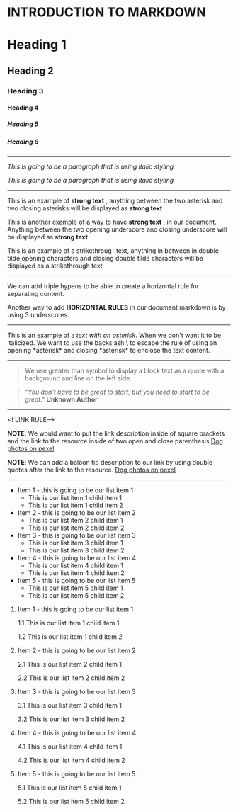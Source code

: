# INTRODUCTION TO MARKDOWN 

<!--HEADING-->
# Heading 1
## Heading 2
### Heading 3
#### Heading 4
##### Heading 5
##### Heading 6

---

<!--Italics-->

_This is going to be a paragraph that is using italic styling_

*This is going to be a paragraph that is using italic styling*

---

<!--STRONG-->

This is an example of **strong text** , anything between the two asterisk and two closing asterisks will be displayed as **strong text**

This is another example of a way to have __strong text__ , in our document. Anything between the two opening underscore and closing underscore will be displayed as __strong text__

<!-- STRIKE THROUGH-->

This is an example of a ~~strikethroug~~- text, anything in between in double tilde opening characters and closing double tilde characters will be displayed as a ~~strikethrough~~ text

---
<!--HORIZONTAL-->

We can add triple hypens to be able to create a horizontal rule for separating content.

Another way to add  __HORIZONTAL RULES__ in our document markdown is by using 3 underscores.
___

<!--ESCAPE CHARACTER RULE USING BACKSLASH-->

This is an example of a *text with an asterisk*. When we don't want it to be italicized. We want to use the backslash \ to escape the rule of using an opening \*asterisk* and closing \*asterisk* to enclose the text content.

---

<!--BLOCKQOUTE RULE-->

> We use greater than symbol to display a block text as a quote with a background and line on the left side.

> *"You don't have to be great to start, but you need to start to be great."* __Unknown Author__

---

<! LINK RULE-->

**NOTE**: We would want to put the link description inside of square brackets and the link  to the resource inside of two open and close parenthesis
[Dog photos on pexel](https://www.pexels.com/photo/medium-short-coated-white-dog-on-white-textile-2607544/)

__NOTE__: We can add a baloon tip description to our link by using double quotes after the link to the resource.
[Dog photos on pexel](https://www.pexels.com/photo/medium-short-coated-white-dog-on-white-textile-2607544/"Dogphotos")

---
<!--LIST ITEM RULES-->
<!--UNORDERED LIST ITEMS-->

* Item 1 - this is going to be our list item 1
  * This is our list item 1 child item 1
  * This is our list item 1 child item 2
* Item 2 - this is going to be our list item 2
  * This is our list item 2 child item 1
  * This is our list item 2 child item 2
* Item 3 - this is going to be our list item 3
  * This is our list item 3 child item 1
  * This is our list item 3 child item 2
* Item 4 - this is going to be our list item 4
  * This is our list item 4 child item 1
  * This is our list item 4 child item 2
* Item 5 - this is going to be our list item 5
  * This is our list item 5 child item 1
  * This is our list item 5 child item 2

<!--ORDERED LIST-->

1. Item 1 - this is going to be our list item 1
   
   1.1 This is our list item 1 child item 1
  
   1.2 This is our list item 1 child item 2
  
2. Item 2 - this is going to be our list item 2
   
   2.1 This is our list item 2 child item 1
   
   2.2 This is our list item 2 child item 2
   
3. Item 3 - this is going to be our list item 3
   
   3.1 This is our list item 3 child item 1

   3.2 This is our list item 3 child item 2
   
4. Item 4 - this is going to be our list item 4

   4.1 This is our list item 4 child item 1

   4.2 This is our list item 4 child item 2
   
5. Item 5 - this is going to be our list item 5
   
   5.1 This is our list item 5 child item 1

   5.2 This is our list item 5 child item 2
